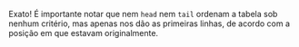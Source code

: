 Exato! É importante notar que nem `head` nem `tail` ordenam a tabela sob nenhum critério, mas apenas nos dão as primeiras linhas, de acordo com a posição em que estavam originalmente.